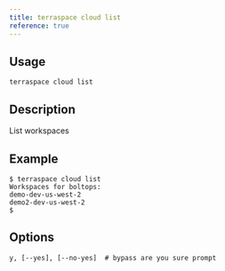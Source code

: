 ```yaml
---
title: terraspace cloud list
reference: true
---
```


## Usage

    terraspace cloud list

## Description

List workspaces

## Example

    $ terraspace cloud list
    Workspaces for boltops:
    demo-dev-us-west-2
    demo2-dev-us-west-2
    $


## Options

```
y, [--yes], [--no-yes]  # bypass are you sure prompt
```

